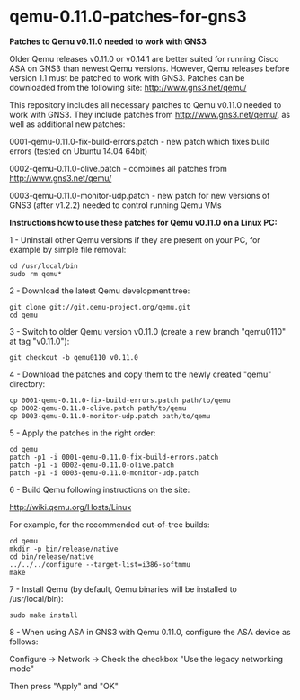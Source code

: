 qemu-0.11.0-patches-for-gns3
============================

**Patches to Qemu v0.11.0 needed to work with GNS3**

Older Qemu releases v0.11.0 or v0.14.1 are better suited for running Cisco ASA on GNS3 than newest Qemu versions.
However, Qemu releases before version 1.1 must be patched to work with GNS3.
Patches can be downloaded from the following site:
http://www.gns3.net/qemu/

This repository includes all necessary patches to Qemu v0.11.0 needed to work with GNS3.
They include patches from http://www.gns3.net/qemu/, as well as additional new patches:

0001-qemu-0.11.0-fix-build-errors.patch - new patch which fixes build errors (tested on Ubuntu 14.04 64bit)

0002-qemu-0.11.0-olive.patch - combines all patches from http://www.gns3.net/qemu/

0003-qemu-0.11.0-monitor-udp.patch - new patch for new versions of GNS3 (after v1.2.2) needed to control running Qemu VMs


**Instructions how to use these patches for Qemu v0.11.0 on a Linux PC:**

1 - Uninstall other Qemu versions if they are present on your PC, for example by simple file removal:

```
cd /usr/local/bin
sudo rm qemu*
```

2 - Download the latest Qemu development tree:

```
git clone git://git.qemu-project.org/qemu.git
cd qemu
```

3 - Switch to older Qemu version v0.11.0 (create a new branch "qemu0110" at tag "v0.11.0"):

```
git checkout -b qemu0110 v0.11.0
```

4 - Download the patches and copy them to the newly created "qemu" directory:

```
cp 0001-qemu-0.11.0-fix-build-errors.patch path/to/qemu
cp 0002-qemu-0.11.0-olive.patch path/to/qemu
cp 0003-qemu-0.11.0-monitor-udp.patch path/to/qemu
```

5 - Apply the patches in the right order:

```
cd qemu
patch -p1 -i 0001-qemu-0.11.0-fix-build-errors.patch
patch -p1 -i 0002-qemu-0.11.0-olive.patch
patch -p1 -i 0003-qemu-0.11.0-monitor-udp.patch
```

6 - Build Qemu following instructions on the site:

http://wiki.qemu.org/Hosts/Linux

For example, for the recommended out-of-tree builds:

```
cd qemu
mkdir -p bin/release/native
cd bin/release/native
../../../configure --target-list=i386-softmmu
make
```

7 - Install Qemu (by default, Qemu binaries will be installed to /usr/local/bin):

```
sudo make install
```

8 - When using ASA in GNS3 with Qemu 0.11.0, configure the ASA device as follows:

Configure -> Network -> Check the checkbox "Use the legacy networking mode"

Then press "Apply" and "OK"

